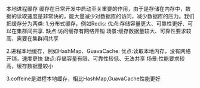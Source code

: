 本地进程缓存
缓存在日常开发中启动至关重要的作用，由于是存储在内存中，数据的读取速度是非常快的，能大量减少对数据库的访问，减少数据库的压力。我们把缓存分为两类:
1.分布式缓存，例如Redis:
优点:存储容量更大、可靠性更好、可以在集群间共享.
缺点:访问缓存有网络开销
场景:缓存数据量较大、可靠性要求较高、需要在集群间共享

2.进程本地缓存，例如HashMap、GuavaCache:
优点:读取本地内存，没有网络开销，速度更快
缺点:存储容量有限、可靠性较低、无法共享
场景:性能要求较高，缓存数据量较小

3.coffeine是进程本地缓存，相比HashMap,GuavaCache性能更好